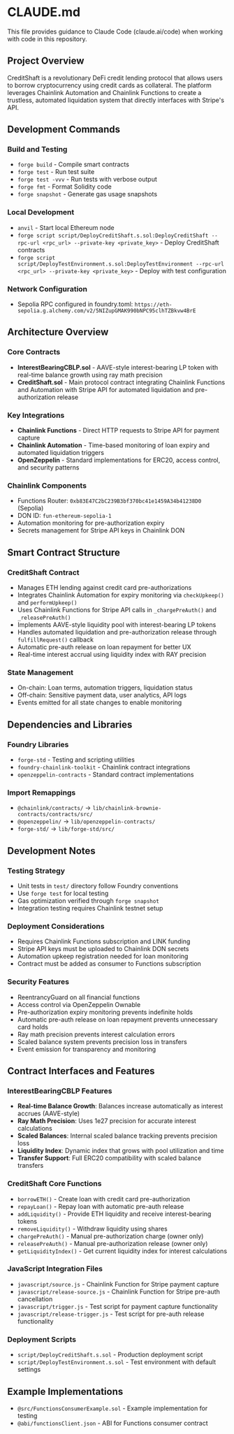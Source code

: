 # CLAUDE.md

This file provides guidance to Claude Code (claude.ai/code) when working with code in this repository.

## Project Overview

CreditShaft is a revolutionary DeFi credit lending protocol that allows users to borrow cryptocurrency using credit cards as collateral. The platform leverages Chainlink Automation and Chainlink Functions to create a trustless, automated liquidation system that directly interfaces with Stripe's API.

## Development Commands

### Build and Testing
- `forge build` - Compile smart contracts
- `forge test` - Run test suite
- `forge test -vvv` - Run tests with verbose output
- `forge fmt` - Format Solidity code
- `forge snapshot` - Generate gas usage snapshots

### Local Development
- `anvil` - Start local Ethereum node
- `forge script script/DeployCreditShaft.s.sol:DeployCreditShaft --rpc-url <rpc_url> --private-key <private_key>` - Deploy CreditShaft contracts
- `forge script script/DeployTestEnvironment.s.sol:DeployTestEnvironment --rpc-url <rpc_url> --private-key <private_key>` - Deploy with test configuration

### Network Configuration
- Sepolia RPC configured in foundry.toml: `https://eth-sepolia.g.alchemy.com/v2/5NIZupGMAK990bNPC95clhTZBkvw4BrE`

## Architecture Overview

### Core Contracts
- **InterestBearingCBLP.sol** - AAVE-style interest-bearing LP token with real-time balance growth using ray math precision
- **CreditShaft.sol** - Main protocol contract integrating Chainlink Functions and Automation with Stripe API for automated liquidation and pre-authorization release

### Key Integrations
- **Chainlink Functions** - Direct HTTP requests to Stripe API for payment capture
- **Chainlink Automation** - Time-based monitoring of loan expiry and automated liquidation triggers
- **OpenZeppelin** - Standard implementations for ERC20, access control, and security patterns

### Chainlink Components
- Functions Router: `0xb83E47C2bC239B3bf370bc41e1459A34b41238D0` (Sepolia)
- DON ID: `fun-ethereum-sepolia-1`
- Automation monitoring for pre-authorization expiry
- Secrets management for Stripe API keys in Chainlink DON

## Smart Contract Structure

### CreditShaft Contract
- Manages ETH lending against credit card pre-authorizations
- Integrates Chainlink Automation for expiry monitoring via `checkUpkeep()` and `performUpkeep()`
- Uses Chainlink Functions for Stripe API calls in `_chargePreAuth()` and `_releasePreAuth()`
- Implements AAVE-style liquidity pool with interest-bearing LP tokens
- Handles automated liquidation and pre-authorization release through `fulfillRequest()` callback
- Automatic pre-auth release on loan repayment for better UX
- Real-time interest accrual using liquidity index with RAY precision

### State Management
- On-chain: Loan terms, automation triggers, liquidation status
- Off-chain: Sensitive payment data, user analytics, API logs
- Events emitted for all state changes to enable monitoring

## Dependencies and Libraries

### Foundry Libraries
- `forge-std` - Testing and scripting utilities
- `foundry-chainlink-toolkit` - Chainlink contract integrations
- `openzeppelin-contracts` - Standard contract implementations

### Import Remappings
- `@chainlink/contracts/` → `lib/chainlink-brownie-contracts/contracts/src/`
- `@openzeppelin/` → `lib/openzeppelin-contracts/`
- `forge-std/` → `lib/forge-std/src/`

## Development Notes

### Testing Strategy
- Unit tests in `test/` directory follow Foundry conventions
- Use `forge test` for local testing
- Gas optimization verified through `forge snapshot`
- Integration testing requires Chainlink testnet setup

### Deployment Considerations
- Requires Chainlink Functions subscription and LINK funding
- Stripe API keys must be uploaded to Chainlink DON secrets
- Automation upkeep registration needed for loan monitoring
- Contract must be added as consumer to Functions subscription

### Security Features
- ReentrancyGuard on all financial functions
- Access control via OpenZeppelin Ownable
- Pre-authorization expiry monitoring prevents indefinite holds
- Automatic pre-auth release on loan repayment prevents unnecessary card holds
- Ray math precision prevents interest calculation errors
- Scaled balance system prevents precision loss in transfers
- Event emission for transparency and monitoring

## Contract Interfaces and Features

### InterestBearingCBLP Features
- **Real-time Balance Growth**: Balances increase automatically as interest accrues (AAVE-style)
- **Ray Math Precision**: Uses 1e27 precision for accurate interest calculations
- **Scaled Balances**: Internal scaled balance tracking prevents precision loss
- **Liquidity Index**: Dynamic index that grows with pool utilization and time
- **Transfer Support**: Full ERC20 compatibility with scaled balance transfers

### CreditShaft Core Functions
- `borrowETH()` - Create loan with credit card pre-authorization
- `repayLoan()` - Repay loan with automatic pre-auth release
- `addLiquidity()` - Provide ETH liquidity and receive interest-bearing tokens
- `removeLiquidity()` - Withdraw liquidity using shares
- `chargePreAuth()` - Manual pre-authorization charge (owner only)
- `releasePreAuth()` - Manual pre-authorization release (owner only)
- `getLiquidityIndex()` - Get current liquidity index for interest calculations

### JavaScript Integration Files
- `javascript/source.js` - Chainlink Function for Stripe payment capture
- `javascript/release-source.js` - Chainlink Function for Stripe pre-auth cancellation
- `javascript/trigger.js` - Test script for payment capture functionality
- `javascript/release-trigger.js` - Test script for pre-auth release functionality

### Deployment Scripts
- `script/DeployCreditShaft.s.sol` - Production deployment script
- `script/DeployTestEnvironment.s.sol` - Test environment with default settings

## Example Implementations
- `@src/FunctionsConsumerExample.sol` - Example implementation for testing
- `@abi/functionsClient.json` - ABI for Functions consumer contract